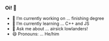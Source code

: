 ### Oi! 👋


- 🔭 I’m currently working on ... finishing degree
- 🌱 I’m currently learning ... C++ and JS
- 💬 Ask me about ... airsick lowlanders!
- 😄 Pronouns: ... He/him

